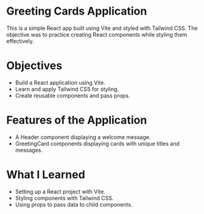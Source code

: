 # Greeting Cards Application

This is a simple React app built using Vite and styled with Tailwind CSS. The objective was to practice creating React components while styling them effectively. 

# Objectives
- Build a React application using Vite.
- Learn and apply Tailwind CSS for styling.
- Create reusable components and pass props.

# Features of the Application
- A Header component displaying a welcome message.
- GreetingCard components displaying cards with unique titles and messages.

# What I Learned
- Setting up a React project with Vite.
- Styling components with Tailwind CSS.
- Using props to pass data to child components.



